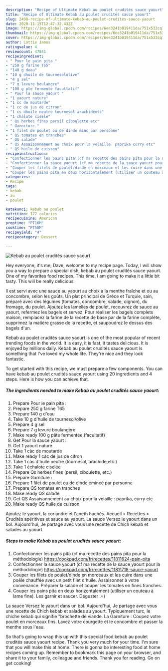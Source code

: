 ```yaml
---
description: "Recipe of Ultimate Kebab au poulet crudités sauce yaourt"
title: "Recipe of Ultimate Kebab au poulet crudités sauce yaourt"
slug: 2498-recipe-of-ultimate-kebab-au-poulet-crudites-sauce-yaourt
date: 2020-11-15T12:47:32.432Z
image: https://img-global.cpcdn.com/recipes/6ee3241b019411da/751x532cq70/kebab-au-poulet-crudites-sauce-yaourt-photo-principale-de-la-recette.jpg
thumbnail: https://img-global.cpcdn.com/recipes/6ee3241b019411da/751x532cq70/kebab-au-poulet-crudites-sauce-yaourt-photo-principale-de-la-recette.jpg
cover: https://img-global.cpcdn.com/recipes/6ee3241b019411da/751x532cq70/kebab-au-poulet-crudites-sauce-yaourt-photo-principale-de-la-recette.jpg
author: Lottie James
ratingvalue: 4
reviewcount: 47841
recipeingredient:
- " Pour le pain pita "
- "250 g farine T65"
- "140 g deau"
- "10 g dhuile de tournesololive"
- "4 g sel"
- "7 g levure boulangre"
- "100 g pte fermente facultatif"
- " Pour la sauce yaourt "
- "1 yaourt nature"
- "1 cc de moutarde"
- "1 cc de jus de citron"
- "1 cs dhuile neutre tournesol arachideetc"
- "1 chalote cisele"
- " Qs herbes fines persil ciboulette etc"
- " Garniture "
- "1 filet de poulet ou de dinde minc par personne"
- " QS tomates en tranches"
- " QS salade"
- " QS Assaisonnement au choix pour la volaille  paprika curry etc"
- " QS huile de cuisson"
recipeinstructions:
- "Confectionner les pains pita (cf ma recette des pains pita pour la méthodologie) https://cookpad.com/fr/recettes/11811624-pain-pita"
- "Confectionner la sauce yaourt (cf ma recette de la sauce yaourt pour la méthodologie) https://cookpad.com/fr/recettes/11811718-sauce-yaourt"
- "Couper les filets de poulet/dinde en morceaux et les cuire dans une poêle chauffée avec un petit filet d&#39;huile. Assaisonner à votre convenance. Préparer la salade et couper les tomates en fines tranches."
- "Couper les pains pita en deux horizontalement (utiliser un couteau à lame fine). Les garnir et saucer. Déguster :=)"
categories:
- Recipe
tags:
- kebab
- au
- poulet

katakunci: kebab au poulet 
nutrition: 177 calories
recipecuisine: American
preptime: "PT16M"
cooktime: "PT50M"
recipeyield: "4"
recipecategory: Dessert

---
```



![Kebab au poulet crudités sauce yaourt](https://img-global.cpcdn.com/recipes/6ee3241b019411da/751x532cq70/kebab-au-poulet-crudites-sauce-yaourt-photo-principale-de-la-recette.jpg)

Hey everyone, it's me, Dave, welcome to my recipe page. Today, I will show you a way to prepare a special dish, kebab au poulet crudités sauce yaourt. One of my favorites food recipes. This time, I am going to make it a little bit tasty. This will be really delicious.

Il est servi avec une sauce au yaourt au choix à la menthe fraîche et ou au concombre, selon les goûts. Un plat principal de Grèce et Turquie, sain, préparé avec des légumes (tomates, concombre, salade, oignon), du fromage, du poulet. Ajoutez les lamelles de poulet, recouvrez de sauce au yaourt, refermez les bagels et servez. Pour réaliser les bagels complets maison, remplacez la farine de la recette de base par de la farine complète, supprimez la matière grasse de la recette, et saupoudrez le dessus des bagels d&#39;un.

Kebab au poulet crudités sauce yaourt is one of the most popular of recent trending foods in the world. It is easy, it is fast, it tastes delicious. It is enjoyed by millions daily. Kebab au poulet crudités sauce yaourt is something that I've loved my whole life. They're nice and they look fantastic.


To get started with this recipe, we must prepare a few components. You can have kebab au poulet crudités sauce yaourt using 20 ingredients and 4 steps. Here is how you can achieve that.

<!--inarticleads1-->

##### The ingredients needed to make Kebab au poulet crudités sauce yaourt:

1. Prepare  Pour le pain pita :
1. Prepare 250 g farine T65
1. Prepare 140 g d&#39;eau
1. Take 10 g d&#39;huile de tournesol/olive
1. Prepare 4 g sel
1. Prepare 7 g levure boulangère
1. Make ready 100 g pâte fermentée (facultatif)
1. Get  Pour la sauce yaourt :
1. Get 1 yaourt nature
1. Take 1 càc de moutarde
1. Make ready 1 càc de jus de citron
1. Take 1 càs d&#39;huile neutre (tournesol, arachide,etc.)
1. Take 1 échalote ciselée
1. Prepare  Qs herbes fines (persil, ciboulette, etc.)
1. Prepare  Garniture :
1. Prepare 1 filet de poulet ou de dinde émincé par personne
1. Prepare  QS tomates en tranches
1. Make ready  QS salade
1. Get  QS Assaisonnement au choix pour la volaille : paprika, curry etc
1. Make ready  QS huile de cuisson


Ajoutez le yaourt, la coriandre et l&#39;aneth hachés. Accueil &gt; Recettes &gt; Crudités apéritives et sauce au yaourt. La sauce Versez le yaourt dans un bol. Aujourd&#39;hui, Je partage avec vous une recette de Chich kebab et salades au yaourt. 

<!--inarticleads2-->

##### Steps to make Kebab au poulet crudités sauce yaourt:

1. Confectionner les pains pita (cf ma recette des pains pita pour la méthodologie) https://cookpad.com/fr/recettes/11811624-pain-pita
1. Confectionner la sauce yaourt (cf ma recette de la sauce yaourt pour la méthodologie) https://cookpad.com/fr/recettes/11811718-sauce-yaourt
1. Couper les filets de poulet/dinde en morceaux et les cuire dans une poêle chauffée avec un petit filet d&#39;huile. Assaisonner à votre convenance. Préparer la salade et couper les tomates en fines tranches.
1. Couper les pains pita en deux horizontalement (utiliser un couteau à lame fine). Les garnir et saucer. Déguster :=)


La sauce Versez le yaourt dans un bol. Aujourd&#39;hui, Je partage avec vous une recette de Chich kebab et salades au yaourt. Typiquement turc, le chiche kebab qui signifie &#34;brochette de viande. La Garniture : Coupez votre poulet en morceaux fins. Lavez votre courgette et le concombre et passer la menthe sous l&#39;eau. 

So that's going to wrap this up with this special food kebab au poulet crudités sauce yaourt recipe. Thank you very much for your time. I'm sure that you will make this at home. There is gonna be interesting food at home recipes coming up. Remember to bookmark this page on your browser, and share it to your family, colleague and friends. Thank you for reading. Go on get cooking!
